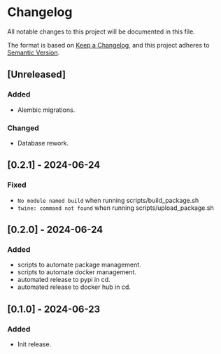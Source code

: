 # Changelog
All notable changes to this project will be documented in this file.

The format is based on [Keep a Changelog](https://keepachangelog.com/en/1.0.0/), and this project adheres to [Semantic Version](https://semver.org/spec/v2.0.0.html).

## [Unreleased]
### Added
- Alembic migrations.
### Changed
- Database rework.

## [0.2.1] - 2024-06-24
### Fixed
- `No module named build` when running scripts/build_package.sh
- `twine: command not found` when running scripts/upload_package.sh

## [0.2.0] - 2024-06-24
### Added
- scripts to automate package management.
- scripts to automate docker management.
- automated release to pypi in cd.
- automated release to docker hub in cd.

## [0.1.0] - 2024-06-23
### Added
- Init release.